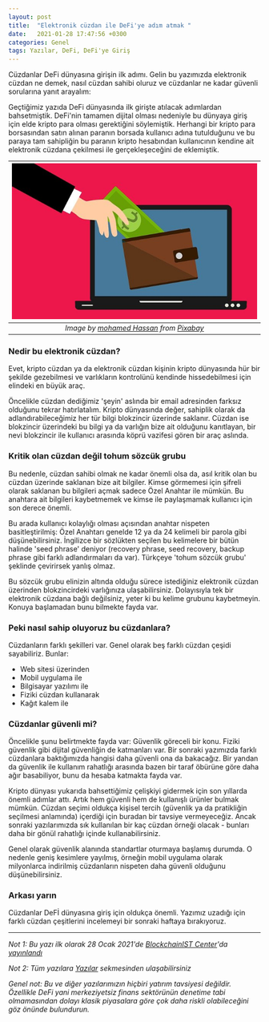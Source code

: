 ```yaml
---
layout: post
title:  "Elektronik cüzdan ile DeFi'ye adım atmak "
date:   2021-01-28 17:47:56 +0300
categories: Genel
tags: Yazılar, DeFi, DeFi'ye Giriş
---
```


Cüzdanlar DeFi dünyasına girişin ilk adımı. Gelin bu yazımızda elektronik cüzdan ne demek, nasıl cüzdan sahibi oluruz ve cüzdanlar ne kadar güvenli sorularına yanıt arayalım:  

Geçtiğimiz yazıda DeFi dünyasında ilk girişte atılacak adımlardan bahsetmiştik. DeFi'nin tamamen dijital olması nedeniyle bu dünyaya giriş için elde kripto para olması gerektiğini söylemiştik. Herhangi bir kripto para borsasından satın alınan paranın borsada kullanıcı adına tutulduğunu ve bu paraya tam sahipliğin bu paranın kripto hesabından kullanıcının kendine ait elektronik cüzdana çekilmesi ile gerçekleşeceğini de eklemiştik. 

| ![e-wallet](/assets/electronic-4433604_640.jpg)|
|:--:| 
| *Image by [mohamed Hassan](https://pixabay.com/users/mohamed_hassan-5229782) from [Pixabay](https://pixabay.com/)*|

### Nedir bu elektronik cüzdan?

Evet, kripto cüzdan ya da elektronik cüzdan kişinin kripto dünyasında hür bir şekilde gezebilmesi ve varlıkların kontrolünü kendinde hissedebilmesi için elindeki en büyük araç. 

Öncelikle cüzdan dediğimiz 'şeyin' aslında bir email adresinden farksız olduğunu tekrar hatırlatalım. Kripto dünyasında değer, sahiplik olarak da adlandırabileceğimiz her tür bilgi blokzincir üzerinde saklanır. Cüzdan ise blokzincir üzerindeki bu bilgi ya da varlığın bize ait olduğunu kanıtlayan, bir nevi blokzincir ile kullanıcı arasında köprü vazifesi gören bir araç aslında. 

### Kritik olan cüzdan değil tohum sözcük grubu

Bu nedenle, cüzdan sahibi olmak ne kadar önemli olsa da, asıl kritik olan bu cüzdan üzerinde saklanan bize ait bilgiler. Kimse görmemesi için şifreli olarak saklanan bu bilgileri açmak sadece Özel Anahtar ile mümkün. Bu anahtara ait bilgileri kaybetmemek ve kimse ile paylaşmamak kullanıcı için son derece önemli. 

Bu arada kullanıcı kolaylığı olması açısından anahtar nispeten basitleştirilmiş: Özel Anahtarı genelde 12 ya da 24 kelimeli bir parola gibi düşünebilirsiniz. İngilizce bir sözlükten seçilen bu kelimelere bir bütün halinde 'seed phrase' deniyor (recovery phrase, seed recovery, backup phrase gibi farklı adlandırmaları da var). Türkçeye 'tohum sözcük grubu' şeklinde çevirirsek yanlış olmaz. 

Bu sözcük grubu elinizin altında olduğu sürece istediğiniz elektronik cüzdan üzerinden blokzincirdeki varlığınıza ulaşabilirsiniz. Dolayısıyla tek bir elektronik cüzdana bağlı değilsiniz, yeter ki bu kelime grubunu kaybetmeyin. Konuya başlamadan bunu bilmekte fayda var. 

### Peki nasıl sahip oluyoruz bu cüzdanlara? 

Cüzdanların farklı şekilleri var. Genel olarak beş farklı cüzdan çeşidi sayabiliriz. Bunlar:
- Web sitesi üzerinden
- Mobil uygulama ile
- Bilgisayar yazılımı ile
- Fiziki cüzdan kullanarak
- Kağıt kalem ile

###  Cüzdanlar güvenli mi?
Öncelikle şunu belirtmekte fayda var: Güvenlik göreceli bir konu. Fiziki güvenlik gibi dijital güvenliğin de katmanları var. Bir sonraki yazımızda farklı cüzdanlara baktığımızda hangisi daha güvenli ona da bakacağız. Bir yandan da güvenlik ile kullanım rahatlığı arasında bazen bir taraf öbürüne göre daha ağır basabiliyor, bunu da hesaba katmakta fayda var. 

Kripto dünyası yukarıda bahsettiğimiz çelişkiyi gidermek için son yıllarda önemli adımlar attı. Artık hem güvenli hem de kullanışlı ürünler bulmak mümkün. Cüzdan seçimi oldukça kişisel tercih (güvenlik ya da pratikliğin seçilmesi anlamında) içerdiği için buradan bir tavsiye vermeyeceğiz. Ancak sonraki yazılarımızda sık kullanılan bir kaç cüzdan örneği olacak - bunları daha bir gönül rahatlığı içinde kullanabilirsiniz. 

Genel olarak güvenlik alanında standartlar oturmaya başlamış durumda. O nedenle geniş kesimlere yayılmış, örneğin mobil uygulama olarak milyonlarca indirilmiş cüzdanların nispeten daha güvenli olduğunu düşünebilirsiniz. 

### Arkası yarın

Cüzdanlar DeFİ dünyasına giriş için oldukça önemli.  Yazımız uzadığı için farklı cüzdan çeşitlerini incelemeyi bir sonraki haftaya bırakıyoruz. 

---

*Not 1: Bu yazı ilk olarak 28 Ocak 2021'de [BlockchainIST Center](https://medium.com/blockchainist-center)'da [yayınlandı](https://medium.com/blockchainist-center/defi-d%C3%BCnyas%C4%B1na-girmek-i%CC%87%C3%A7in-i%CC%87lk-at%C4%B1lacak-ad%C4%B1mlar-neler-adbd45547b9)*

*Not 2: Tüm yazılara [Yazılar](/articles/) sekmesinden ulaşabilirsiniz*

*Genel not: Bu ve diğer yazılarımızın hiçbiri yatırım tavsiyesi değildir. Özellikle DeFi yani merkeziyetsiz finans sektörünün denetime tabi olmamasından dolayı klasik piyasalara göre çok daha riskli olabileceğini göz önünde bulundurun.*
